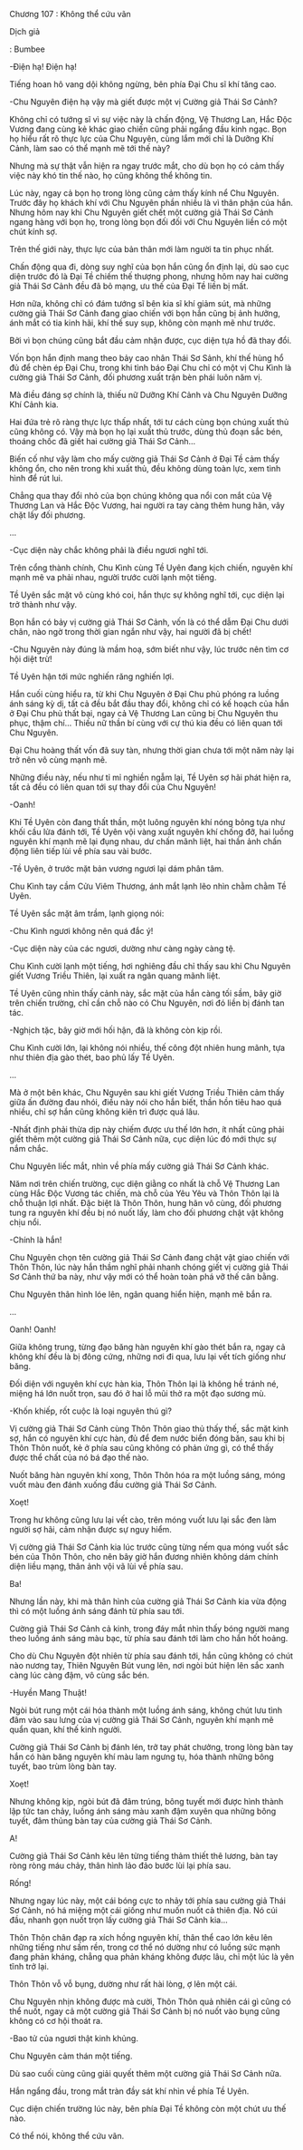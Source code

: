




Chương 107 : Không thể cứu vãn


Dịch giả

: Bumbee

-Điện hạ! Điện hạ!

Tiếng hoan hô vang dội không ngừng, bên phía Đại Chu sĩ khí tăng cao.

-Chu Nguyên điện hạ vậy mà giết được một vị Cường giả Thái Sơ Cảnh?

Không chỉ có tướng sĩ vì sự việc này là chấn động, Vệ Thương Lan, Hắc Độc Vương đang cùng kẻ khác giao chiến cũng phải ngẩng đầu kinh ngạc. Bọn họ hiểu rất rõ thực lực của Chu Nguyên, cùng lắm mới chỉ là Dưỡng Khí Cảnh, làm sao có thể mạnh mẽ tới thế này?

Nhưng mà sự thật vẫn hiện ra ngay trước mắt, cho dù bọn họ có cảm thấy việc này khó tin thế nào, họ cũng không thể không tin.

Lúc này, ngay cả bọn họ trong lòng cũng cảm thấy kính nể Chu Nguyên. Trước đây họ khách khí với Chu Nguyên phần nhiều là vì thân phận của hắn. Nhưng hôm nay khi Chu Nguyên giết chết một cường giả Thái Sơ Cảnh ngang hàng với bọn họ, trong lòng bọn đối đối với Chu Nguyên liền có một chút kính sợ.

Trên thế giới này, thực lực của bản thân mới làm người ta tin phục nhất.

Chấn động qua đi, dòng suy nghĩ của bọn hắn cũng ổn định lại, dù sao cục diện trước đó là Đại Tề chiếm thế thượng phong, nhưng hôm nay hai cường giả Thái Sơ Cảnh đều đã bỏ mạng, ưu thế của Đại Tề liền bị mất.

Hơn nữa, không chỉ có đám tướng sĩ bên kia sĩ khí giảm sút, mà những cường giả Thái Sơ Cảnh đang giao chiến với bọn hắn cũng bị ảnh hưởng, ánh mắt có tia kinh hãi, khí thế suy sụp, không còn mạnh mẽ như trước.

Bởi vì bọn chúng cũng bắt đầu cảm nhận được, cục diện tựa hồ đã thay đổi.

Vốn bọn hắn định mang theo bảy cao nhân Thái Sơ Sảnh, khí thế hùng hổ đủ để chèn ép Đại Chu, trong khi tình báo Đại Chu chỉ có một vị Chu Kình là cường giả Thái Sơ Cảnh, đối phương xuất trận bèn phái luôn năm vị.

Mà điều đáng sợ chính là, thiếu nữ Dưỡng Khí Cảnh và Chu Nguyên Dưỡng Khí Cảnh kia.

Hai đứa trẻ rõ ràng thực lực thấp nhất, tới tư cách cùng bọn chúng xuất thủ cũng không có. Vậy mà bọn họ lại xuất thủ trước, dùng thủ đoạn sắc bén, thoáng chốc đã giết hai cường giả Thái Sơ Cảnh...

Biến cố như vậy làm cho mấy cường giả Thái Sơ Cảnh ở Đại Tề cảm thấy không ổn, cho nên trong khi xuất thủ, đều không dùng toàn lực, xem tình hình để rút lui.

Chẳng qua thay đổi nhỏ của bọn chúng không qua nổi con mắt của Vệ Thương Lan và Hắc Độc Vương, hai người ra tay càng thêm hung hãn, vây chặt lấy đối phương.

...

-Cục diện này chắc không phải là điều ngươi nghĩ tới.

Trên cổng thành chính, Chu Kình cùng Tề Uyên đang kịch chiến, nguyên khí mạnh mẽ va phải nhau, người trước cười lạnh một tiếng.

Tề Uyên sắc mặt vô cùng khó coi, hắn thực sự không nghĩ tới, cục diện lại trở thành như vậy.

Bọn hắn có bảy vị cường giả Thái Sơ Cảnh, vốn là có thể dẫm Đại Chu dưới chân, nào ngờ trong thời gian ngắn như vậy, hai người đã bị chết!

-Chu Nguyên này đúng là mầm hoạ, sớm biết như vậy, lúc trước nên tìm cơ hội diệt trừ!

Tề Uyên hận tới mức nghiến răng nghiến lợi.

Hắn cuối cùng hiểu ra, từ khi Chu Nguyên ở Đại Chu phủ phóng ra luồng ánh sáng kỳ dị, tất cả đều bắt đầu thay đổi, không chỉ có kế hoạch của hắn ở Đại Chu phủ thất bại, ngay cả Vệ Thương Lan cũng bị Chu Nguyên thu phục, thậm chí... Thiếu nữ thần bí cùng với cự thú kia đều có liên quan tới Chu Nguyên.

Đại Chu hoàng thất vốn đã suy tàn, nhưng thời gian chưa tới một năm này lại trở nên vô cùng mạnh mẽ.

Những điều này, nếu như tỉ mỉ nghiền ngẫm lại, Tề Uyên sợ hãi phát hiện ra, tất cả đều có liên quan tới sự thay đổi của Chu Nguyên!

-Oanh!

Khi Tề Uyên còn đang thất thần, một luông nguyên khí nóng bỏng tựa như khối cầu lửa đánh tới, Tề Uyên vội vàng xuất nguyên khí chống đỡ, hai luồng nguyên khí mạnh mẽ lại đụng nhau, dư chấn mãnh liệt, hai thần ảnh chấn động liên tiếp lùi về phía sau vài bước.

-Tề Uyên, ở trước mặt bản vương ngươi lại dám phân tâm.

Chu Kình tay cầm Cửu Viêm Thương, ánh mắt lạnh lẽo nhìn chằm chằm Tề Uyên.

Tề Uyên sắc mặt âm trầm, lạnh giọng nói:

-Chu Kình ngươi không nên quá đắc ý!

-Cục diện này của các ngươi, dường như càng ngày càng tệ.

Chu Kình cười lạnh một tiếng, hơi nghiêng đầu chỉ thấy sau khi Chu Nguyên giết Vương Triều Thiên, lại xuất ra ngân quang mãnh liệt.

Tề Uyên cũng nhìn thấy cảnh này, sắc mặt của hắn càng tối sầm, bây giờ trên chiến trường, chỉ cần chỗ nào có Chu Nguyên, nơi đó liền bị đánh tan tác.

-Nghịch tặc, bây giờ mới hối hận, đã là không còn kịp rồi.

Chu Kình cười lớn, lại không nói nhiều, thế công đột nhiên hung mãnh, tựa như thiên địa gào thét, bao phủ lấy Tề Uyên.

...

Mà ở một bên khác, Chu Nguyên sau khi giết Vương Triều Thiên cảm thấy giữa ấn đường đau nhói, điều này nói cho hắn biết, thần hồn tiêu hao quá nhiều, chỉ sợ hắn cũng không kiên trì được quá lâu.

-Nhất định phải thừa dịp này chiếm được ưu thế lớn hơn, ít nhất cũng phải giết thêm một cường giả Thái Sơ Cảnh nữa, cục diện lúc đó mới thực sự nắm chắc.

Chu Nguyên liếc mắt, nhìn về phía mấy cường giả Thái Sơ Cảnh khác.

Năm nơi trên chiến trường, cục diện giằng co nhất là chỗ Vệ Thương Lan cùng Hắc Độc Vương tác chiến, mà chỗ của Yêu Yêu và Thôn Thôn lại là chỗ thuận lợi nhất. Đặc biệt là Thôn Thôn, hung hãn vô cùng, đối phương tung ra nguyên khí đều bị nó nuốt lấy, làm cho đối phương chật vật không chịu nổi.

-Chính là hắn!

Chu Nguyên chọn tên cường giả Thái Sơ Cảnh đang chật vật giao chiến với Thôn Thôn, lúc này hắn thầm nghĩ phải nhanh chóng giết vị cường giả Thái Sơ Cảnh thứ ba này, như vậy mới có thể hoàn toàn phá vỡ thế cân bằng.

Chu Nguyên thân hình lóe lên, ngân quang hiển hiện, mạnh mẽ bắn ra.

...

Oanh! Oanh!

Giữa không trung, từng đạo băng hàn nguyên khí gào thét bắn ra, ngay cả không khí đều là bị đông cứng, những nơi đi qua, lưu lại vết tích giống như băng.

Đối diện với nguyên khí cực hàn kia, Thôn Thôn lại là không hề tránh né, miệng há lớn nuốt trọn, sau đó ở hai lỗ mũi thở ra một đạo sương mù.

-Khốn khiếp, rốt cuộc là loại nguyên thú gì?

Vị cường giả Thái Sơ Cảnh cùng Thôn Thôn giao thủ thấy thế, sắc mặt kinh sợ, hắn có nguyên khí cực hàn, đủ để đem nước biển đóng băn, sau khi bị Thôn Thôn nuốt, kẻ ở phía sau cũng không có phản ứng gì, có thể thấy được thể chất của nó bá đạo thế nào.

Nuốt băng hàn nguyên khí xong, Thôn Thôn hóa ra một luồng sáng, móng vuốt màu đen đánh xuống đầu cường giả Thái Sơ Cảnh.

Xoẹt!

Trong hư không cũng lưu lại vết cào, trên móng vuốt lưu lại sắc đen làm người sợ hãi, cảm nhận được sự nguy hiểm.

Vị cường giả Thái Sơ Cảnh kia lúc trước cũng từng nếm qua móng vuốt sắc bén của Thôn Thôn, cho nên bây giờ hắn đương nhiên không dám chính diện liều mạng, thân ảnh vội vã lùi về phía sau.

Ba!

Nhưng lần này, khi mà thân hình của cường giả Thái Sơ Cảnh kia vừa động thì có một luồng ánh sáng đánh từ phía sau tới.

Cường giả Thái Sơ Cảnh cả kinh, trong đáy mắt nhìn thấy bóng người mang theo luồng ánh sáng màu bạc, từ phía sau đánh tới làm cho hắn hốt hoảng.

Cho dù Chu Nguyên đột nhiên từ phía sau đánh tới, hắn cũng không có chút nào nương tay, Thiên Nguyên Bút vung lên, nơi ngòi bút hiện lên sắc xanh càng lúc càng đậm, vô cùng sắc bén.

-Huyền Mang Thuật!

Ngòi bút rung một cái hóa thành một luồng ánh sáng, không chút lưu tình đâm vào sau lưng của vị cường giả Thái Sơ Cảnh, nguyên khí mạnh mẽ quẩn quan, khí thế kinh người.

Cường giả Thái Sơ Cảnh bị đánh lén, trở tay phát chưởng, trong lòng bàn tay hắn có hàn băng nguyên khí màu lam ngưng tụ, hóa thành những bông tuyết, bao trùm lòng bàn tay.

Xoẹt!

Nhưng không kịp, ngòi bút đã đâm trúng, bông tuyết mới được hình thành lập tức tan chảy, luồng ánh sáng màu xanh đậm xuyên qua những bông tuyết, đâm thủng bàn tay của cường giả Thái Sơ Cảnh.

A!

Cường giả Thái Sơ Cảnh kêu lên từng tiếng thảm thiết thê lương, bàn tay ròng ròng máu chảy, thân hình lảo đảo bước lùi lại phía sau.

Rống!

Nhưng ngay lúc này, một cái bóng cực to nhảy tới phía sau cường giả Thái Sơ Cảnh, nó há miệng một cái giống như muốn nuốt cả thiên địa. Nó cúi đầu, nhanh gọn nuốt trọn lấy cường giả Thái Sơ Cảnh kia…

Thôn Thôn chân đạp ra xích hồng nguyên khí, thân thể cao lớn kêu lên những tiếng như sấm rền, trong cơ thể nó dường như có luồng sức mạnh đang phản kháng, chẳng qua phản kháng không được lâu, chỉ một lúc là yên tĩnh trở lại.

Thôn Thôn vỗ vỗ bụng, dường như rất hài lòng, ợ lên một cái.

Chu Nguyên nhịn không được mà cười, Thôn Thôn quả nhiên cái gì cũng có thể nuốt, ngay cả một cường giả Thái Sơ Cảnh bị nó nuốt vào bụng cũng không có cơ hội thoát ra.

-Bao tử của ngươi thật kinh khủng.

Chu Nguyên cảm thán một tiếng.

Dù sao cuối cùng cũng giải quyết thêm một cường giả Thái Sơ Cảnh nữa.

Hắn ngẩng đầu, trong mắt tràn đầy sát khí nhìn về phía Tề Uyên.

Cục diện chiến trường lúc này, bên phía Đại Tề không còn một chút ưu thế nào.

Có thể nói, không thể cứu vãn.




